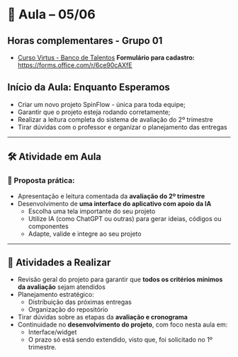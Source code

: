 # 📅 Aula – 05/06

## Horas complementares - Grupo 01
- [Curso Virtus - Banco de Talentos](https://dontpad.com/ifprpsa) 
**Formulário para cadastro:** https://forms.office.com/r/6ce90cAXfE

## Início da Aula: Enquanto Esperamos
- Criar um novo projeto SpinFlow - única para toda equipe;  
- Garantir que o projeto esteja rodando corretamente;  
- Realizar a leitura completa do sistema de avaliação do 2º trimestre 
- Tirar dúvidas com o professor e organizar o planejamento das entregas

---

## 🛠️ Atividade em Aula

### 🎯 Proposta prática:
- Apresentação e leitura comentada da **avaliação do 2º trimestre**
- Desenvolvimento de **uma interface do aplicativo com apoio da IA**
  - Escolha uma tela importante do seu projeto
  - Utilize IA (como ChatGPT ou outras) para gerar ideias, códigos ou componentes
  - Adapte, valide e integre ao seu projeto

---

## 📌 Atividades a Realizar

- Revisão geral do projeto para garantir que **todos os critérios mínimos da avaliação** sejam atendidos
- Planejamento estratégico:
  - Distribuição das próximas entregas
  - Organização do repositório
- Tirar dúvidas sobre as etapas da **avaliação e cronograma**
- Continuidade no **desenvolvimento do projeto**, com foco nesta aula em:
  - Interface/widget  
  - O prazo só está sendo extendido, visto que, foi solicitado no 1º trimestre.  
